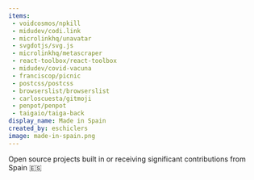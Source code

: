 ```yaml
---
items:
 - voidcosmos/npkill
 - midudev/codi.link
 - microlinkhq/unavatar
 - svgdotjs/svg.js
 - microlinkhq/metascraper
 - react-toolbox/react-toolbox
 - midudev/covid-vacuna
 - franciscop/picnic
 - postcss/postcss
 - browserslist/browserslist
 - carloscuesta/gitmoji
 - penpot/penpot
 - taigaio/taiga-back
display_name: Made in Spain
created_by: eschiclers
image: made-in-spain.png
---
```


Open source projects built in or receiving significant contributions from Spain :es: 
